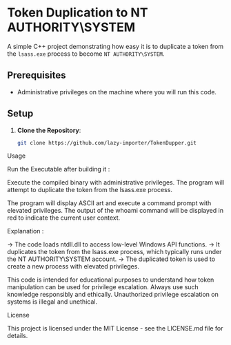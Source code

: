 # Token Duplication to NT AUTHORITY\SYSTEM

A simple C++ project demonstrating how easy it is to duplicate a token from the `lsass.exe` process to become `NT AUTHORITY\SYSTEM`.

## Prerequisites

- Administrative privileges on the machine where you will run this code.

## Setup

1. **Clone the Repository**:
   ```bash
   git clone https://github.com/lazy-importer/TokenDupper.git

Usage

Run the Executable  after building it :

Execute the compiled binary with administrative privileges.
The program will attempt to duplicate the token from the lsass.exe process.

The program will display ASCII art and execute a command prompt with elevated privileges.
The output of the whoami command will be displayed in red to indicate the current user context.

Explanation : 

-> The code loads ntdll.dll to access low-level Windows API functions.
-> It duplicates the token from the lsass.exe process, which typically runs under the NT AUTHORITY\SYSTEM account.
-> The duplicated token is used to create a new process with elevated privileges. 

This code is intended for educational purposes to understand how token manipulation can be used for privilege escalation.
Always use such knowledge responsibly and ethically.
Unauthorized privilege escalation on systems is illegal and unethical.

License

This project is licensed under the MIT License - see the LICENSE.md file for details.
